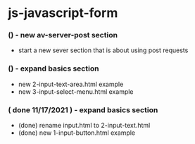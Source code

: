 # js-javascript-form

### () - new av-server-post section
* start a new sever section that is about using post requests

### () - expand basics section
* new 2-input-text-area.html example
* new 3-input-select-menu.html example

### ( done 11/17/2021 ) - expand basics section
* (done) rename input.html to 2-input-text.html
* (done) new 1-input-button.html example

